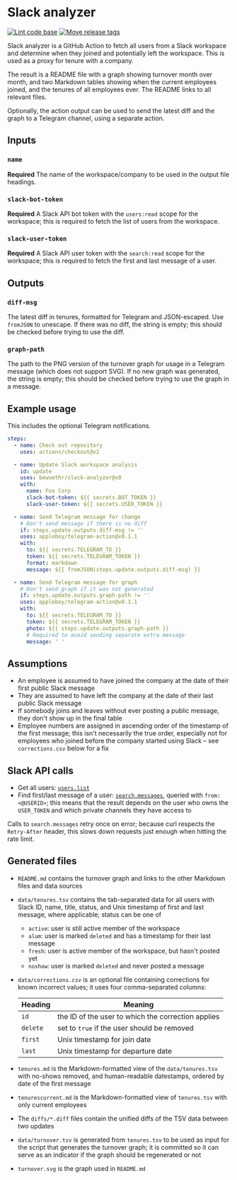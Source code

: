 # Slack analyzer

[![Lint code base](https://github.com/bewuethr/slack-analyzer/actions/workflows/linter.yml/badge.svg)](https://github.com/bewuethr/slack-analyzer/actions/workflows/linter.yml)
[![Move release tags](https://github.com/bewuethr/slack-analyzer/actions/workflows/releasetracker.yml/badge.svg)](https://github.com/bewuethr/slack-analyzer/actions/workflows/releasetracker.yml)

Slack analyzer is a GitHub Action to fetch all users from a Slack workspace and
determine when they joined and potentially left the workspace. This is used as
a proxy for tenure with a company.

The result is a README file with a graph showing turnover month over month, and
two Markdown tables showing when the current employees joined, and the tenures
of all employees ever. The README links to all relevant files.

Optionally, the action output can be used to send the latest diff and the graph
to a Telegram channel, using a separate action.

## Inputs

### `name`

**Required** The name of the workspace/company to be used in the output file
headings.

### `slack-bot-token`

**Required** A Slack API bot token with the `users:read` scope for the
workspace; this is required to fetch the list of users from the workspace.

### `slack-user-token`

**Required** A Slack API user token with the `search:read` scope for the
workspace; this is required to fetch the first and last message of a user.

## Outputs

### `diff-msg`

The latest diff in tenures, formatted for Telegram and JSON-escaped. Use
`fromJSON` to unescape. If there was no diff, the string is empty; this should
be checked before trying to use the diff.

### `graph-path`

The path to the PNG version of the turnover graph for usage in a Telegram
message (which does not support SVG). If no new graph was generated, the string
is empty; this should be checked before trying to use the graph in a message.

## Example usage

This includes the optional Telegram notifications.

```yaml
steps:
  - name: Check out repository
    uses: actions/checkout@v2

  - name: Update Slack workspace analysis
    id: update
    uses: bewuethr/slack-analyzer@v0
    with:
      name: Foo Corp
      slack-bot-token: ${{ secrets.BOT_TOKEN }}
      slack-user-token: ${{ secrets.USER_TOKEN }}

  - name: Send Telegram message for change
    # Don't send message if there is no diff
    if: steps.update.outputs.diff-msg != ''
    uses: appleboy/telegram-action@v0.1.1
    with:
      to: ${{ secrets.TELEGRAM_TO }}
      token: ${{ secrets.TELEGRAM_TOKEN }}
      format: markdown
      message: ${{ fromJSON(steps.update.outputs.diff-msg) }}

  - name: Send Telegram message for graph
    # Don't send graph if it was not generated
    if: steps.update.outputs.graph-path != ''
    uses: appleboy/telegram-action@v0.1.1
    with:
      to: ${{ secrets.TELEGRAM_TO }}
      token: ${{ secrets.TELEGRAM_TOKEN }}
      photo: ${{ steps.update.outputs.graph-path }}
      # Required to avoid sending separate extra message
      message: ' '
```

## Assumptions

- An employee is assumed to have joined the company at the date of their first
  public Slack message
- They are assumed to have left the company at the date of their last public
  Slack message
- If somebody joins and leaves without ever posting a public message, they
  don't show up in the final table
- Employee numbers are assigned in ascending order of the timestamp of the
  first message; this isn't necessarily the true order, especially not for
  employees who joined before the company started using Slack &ndash; see
  `corrections.csv` below for a fix

## Slack API calls

- Get all users: [`users.list`][1]
- Find first/last message of a user: [`search.messages`][2], queried with
  `from:<@USERID>`; this means that the result depends on the user who owns the
  `USER_TOKEN` and which private channels they have access to

Calls to `search.messages` retry once on error; because curl respects the
`Retry-After` header, this slows down requests just enough when hitting the
rate limit.

[1]: <https://api.slack.com/methods/users.list>
[2]: <https://api.slack.com/methods/search.messages>

## Generated files

- `README.md` contains the turnover graph and links to the other Markdown files
  and data sources
- `data/tenures.tsv` contains the tab-separated data for all users with Slack
  ID, name, title, status, and Unix timestamp of first and last message, where
  applicable; status can be one of
  - `active`: user is still active member of the workspace
  - `alum`: user is marked `deleted` and has a timestamp for their last message
  - `fresh`: user is active member of the workspace, but hasn't posted yet
  - `noshow`: user is marked `deleted` and never posted a message
- `data/corrections.csv` is an optional file containing corrections for known
  incorrect values; it uses four comma-separated columns:

  | Heading  | Meaning                                            |
  | -------- | -------------------------------------------------- |
  | `id`     | the ID of the user to which the correction applies |
  | `delete` | set to `true` if the user should be removed        |
  | `first`  | Unix timestamp for join date                       |
  | `last`   | Unix timestamp for departure date                  |

- `tenures.md` is the Markdown-formatted view of the `data/tenures.tsv` with
  no-shows removed, and human-readable datestamps, ordered by date of the first
  message
- `tenurescurrent.md` is the Markdown-formatted view of `tenures.tsv` with only
  current employees
- The `diffs/*.diff` files contain the unified diffs of the TSV data between
  two updates
- `data/turnover.tsv` is generated from `tenures.tsv` to be used as input for
  the script that generates the turnover graph; it is committed so it can serve
  as an indicator if the graph should be regenerated or not
- `turnover.svg` is the graph used in `README.md`
